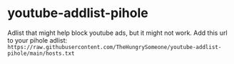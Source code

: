 # youtube-addlist-pihole
Adlist that might help block youtube ads, but it might not work.
Add this url to your pihole adlist: `https://raw.githubusercontent.com/TheHungrySomeone/youtube-addlist-pihole/main/hosts.txt`
